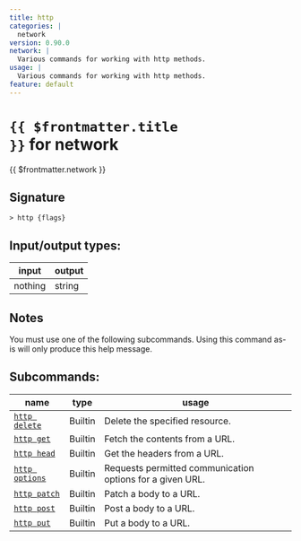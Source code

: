 ```yaml
---
title: http
categories: |
  network
version: 0.90.0
network: |
  Various commands for working with http methods.
usage: |
  Various commands for working with http methods.
feature: default
---
```

<!-- This file is automatically generated. Please edit the command in https://github.com/nushell/nushell instead. -->

# <code>{{ $frontmatter.title }}</code> for network

<div class='command-title'>{{ $frontmatter.network }}</div>

## Signature

```> http {flags} ```


## Input/output types:

| input   | output |
| ------- | ------ |
| nothing | string |

## Notes
You must use one of the following subcommands. Using this command as-is will only produce this help message.

## Subcommands:

| name                                             | type    | usage                                                     |
| ------------------------------------------------ | ------- | --------------------------------------------------------- |
| [`http delete`](/commands/docs/http_delete.md)   | Builtin | Delete the specified resource.                            |
| [`http get`](/commands/docs/http_get.md)         | Builtin | Fetch the contents from a URL.                            |
| [`http head`](/commands/docs/http_head.md)       | Builtin | Get the headers from a URL.                               |
| [`http options`](/commands/docs/http_options.md) | Builtin | Requests permitted communication options for a given URL. |
| [`http patch`](/commands/docs/http_patch.md)     | Builtin | Patch a body to a URL.                                    |
| [`http post`](/commands/docs/http_post.md)       | Builtin | Post a body to a URL.                                     |
| [`http put`](/commands/docs/http_put.md)         | Builtin | Put a body to a URL.                                      |